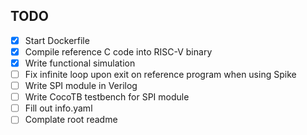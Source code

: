 ## TODO
- [X] Start Dockerfile
- [X] Compile reference C code into RISC-V binary
- [X] Write functional simulation
- [ ] Fix infinite loop upon exit on reference program when using Spike
- [ ] Write SPI module in Verilog
- [ ] Write CocoTB testbench for SPI module
- [ ] Fill out info.yaml
- [ ] Complate root readme
